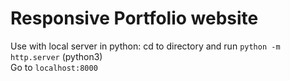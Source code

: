 # Responsive Portfolio website

Use with local server in python: cd to directory and run `python -m http.server` (python3)  
Go to `localhost:8000`
